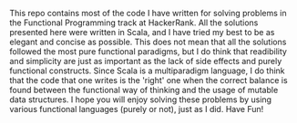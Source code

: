This repo contains most of the code I have written for solving problems in the Functional Programming track at HackerRank. All the solutions presented here were written in Scala, and I have tried my best to be as elegant and concise as possible. This does not mean that all the solutions followed the most pure functional paradigms, but I do think that readibility and simplicity are just as important as the lack of side effects and purely functional constructs. Since Scala is a multiparadigm language, I do think that the code that one writes is the 'right' one when the correct balance is found between the functional way of thinking and the usage of mutable data structures. I hope you will enjoy solving these problems by using various functional languages (purely or not), just as I did. Have Fun!
